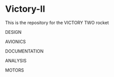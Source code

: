 # Victory-II

This is the repository for the VICTORY TWO rocket

DESIGN

AVIONICS

DOCUMENTATION

ANALYSIS

MOTORS
